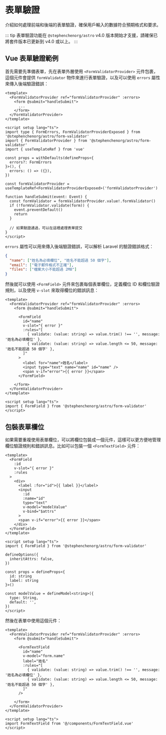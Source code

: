 # 表單驗證

介紹如何處理前端和後端的表單驗證，確保用戶輸入的數據符合預期格式和要求。

::: tip
表單驗證功能在 `@stephenchenorg/astro` v4.0 版本開始才支援，請確保已將套件版本已更新到 v4.0 或以上。
:::

## Vue 表單驗證範例

首先需要先準備表單，先在表單外層使用 `<FormValidatorProvider>` 元件包裹，這個元件會提供 `formValidator` 物件來進行表單驗證，以及可以使用 `errors` 屬性來傳入後端驗證錯誤：

```vue
<template>
  <FormValidatorProvider ref="formValidatorProvider" :errors>
    <form @submit="handleSubmit">
      ...
    </form>
  </FormValidatorProvider>
</template>

<script setup lang="ts">
import type { FormErrors, FormValidatorProviderExposed } from '@stephenchenorg/astro/form-validator'
import { FormValidatorProvider } from '@stephenchenorg/astro/form-validator'
import { useTemplateRef } from 'vue'

const props = withDefaults(defineProps<{
  errors?: FormErrors
}>(), {
  errors: () => ({}),
})

const formValidatorProvider = useTemplateRef<FormValidatorProviderExposed>('formValidatorProvider')

function handleSubmit(event: Event) {
  const formValidator = formValidatorProvider.value!.formValidator()
  if (!formValidator.validate(form)) {
    event.preventDefault()
    return
  }

  // 如果驗證通過，可以在這裡處理表單提交
}
</script>
```

`errors` 屬性可以用來傳入後端驗證錯誤，可以解析 Laravel 的驗證錯誤格式：

```json
{
  "name": ["姓名為必填欄位", "姓名不能超過 50 個字"],
  "email": ["電子郵件格式不正確"],
  "files": ["檔案大小不能超過 2MB"]
}
```

然後就可以使用 `<FormField>` 元件來包裹每個表單欄位，定義欄位 ID 和欄位驗證規則，以及使用 `v-slot` 來取得欄位的錯誤訊息：

```vue {5-16,23}
<template>
  <FormValidatorProvider ref="formValidatorProvider" :errors>
    <form @submit="handleSubmit">

      <FormField
        id="name"
        v-slot="{ error }"
        :rules="[
          { validate: (value: string) => value.trim() !== '', message: '姓名為必填欄位' },
          { validate: (value: string) => value.length <= 50, message: '姓名不能超過 50 個字' },
        ]"
      >
        <label for="name">姓名</label>
        <input type="text" name="name" id="name" />
        <span v-if="error">{{ error }}</span>
      </FormField>

    </form>
  </FormValidatorProvider>
</template>

<script setup lang="ts">
import { FormField } from '@stephenchenorg/astro/form-validator'
</script>
```

## 包裝表單欄位

如果需要重複使用表單欄位，可以將欄位包裝成一個元件，這樣可以更方便地管理欄位驗證規則和錯誤訊息。比如可以包裝一個 `<FormTextField>` 元件：

```vue
<template>
  <FormField
    :id
    v-slot="{ error }"
    :rules
  >
    <div>
      <label :for="id">{{ label }}</label>
      <input
        :id
        :name="id"
        type="text"
        v-model="modelValue"
        v-bind="$attrs"
      >
      <span v-if="error">{{ error }}</span>
    </div>
  </FormField>
</template>

<script setup lang="ts">
import { FormField } from '@stephenchenorg/astro/form-validator'

defineOptions({
  inheritAttrs: false,
})

const props = defineProps<{
  id: string
  label: string
}>()

const modelValue = defineModel<string>({
  type: String,
  default: '',
})
</script>
```

然後在表單中使用這個元件：

```vue {5-13,20}
<template>
  <FormValidatorProvider ref="formValidatorProvider" :errors>
    <form @submit="handleSubmit">

      <FormTextField
        id="name"
        v-model="form.name"
        label="姓名"
        :rules="[
          { validate: (value: string) => value.trim() !== '', message: '姓名為必填欄位' },
          { validate: (value: string) => value.length <= 50, message: '姓名不能超過 50 個字' },
        ]"
      />

    </form>
  </FormValidatorProvider>
</template>

<script setup lang="ts">
import FormTextField from '@/components/FormTextField.vue'
</script>
```
